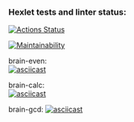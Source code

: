 ### Hexlet tests and linter status:
[![Actions Status](https://github.com/Neizzzy/php-project-45/actions/workflows/hexlet-check.yml/badge.svg)](https://github.com/Neizzzy/php-project-45/actions)

[![Maintainability](https://api.codeclimate.com/v1/badges/e9094e859500200b9ab7/maintainability)](https://codeclimate.com/github/Neizzzy/php-project-45/maintainability)

brain-even:  
[![asciicast](https://asciinema.org/a/wKFVRSTmLEgjZx5j1nlEuy6EO.svg)](https://asciinema.org/a/wKFVRSTmLEgjZx5j1nlEuy6EO)

brain-calc:  
[![asciicast](https://asciinema.org/a/HCGycOcGZ5C7W35McQ8B56L5f.svg)](https://asciinema.org/a/HCGycOcGZ5C7W35McQ8B56L5f)

brain-gcd:
[![asciicast](https://asciinema.org/a/PpN6WCehJrvBlEs4oCFnjIq1T.svg)](https://asciinema.org/a/PpN6WCehJrvBlEs4oCFnjIq1T)